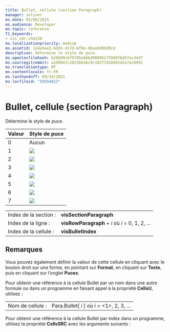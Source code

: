 ```yaml
---
title: Bullet, cellule (section Paragraph)
manager: soliver
ms.date: 03/09/2015
ms.audience: Developer
ms.topic: reference
f1_keywords:
- vis_sdr.chm130
ms.localizationpriority: medium
ms.assetid: 124a5ee1-6dd1-d17d-6f0e-dbaa5d95d9cd
description: Détermine le style de puce.
ms.openlocfilehash: b20b09cbf9785eb6bd988961f55097bd5fac34d7
ms.sourcegitcommit: a1d9041c20256616c9c183f7d1049142a7ac6991
ms.translationtype: MT
ms.contentlocale: fr-FR
ms.lasthandoff: 09/24/2021
ms.locfileid: "59554823"
---
```

# <a name="bullet-cell-paragraph-section"></a>Bullet, cellule (section Paragraph)

Détermine le style de puce.
  
|**Valeur**|**Style de puce**|
|:-----|:-----|
|0  <br/> |Aucun  <br/> |
|1  <br/> |![](media/IC_Bullet1_ZA07645847.gif)           <br/> |
|2  <br/> |![](media/IC_Bullet2_ZA07645848.gif)           <br/> |
|3  <br/> |![](media/IC_Bullet3_ZA07645849.gif)           <br/> |
|4   <br/> |![](media/IC_Bullet4_ZA07645851.gif)           <br/> |
|5  <br/> |![](media/IC_Bullet5_ZA07645852.gif)           <br/> |
|6   <br/> |![](media/IC_Bullet6_ZA07645853.gif)           <br/> |
|7   <br/> |![](media/IC_Bullet7_ZA07645854.gif)           <br/> |
   
|||
|:-----|:-----|
|Index de la section :  <br/> |**visSectionParagraph** <br/> |
|Index de la ligne :  <br/> |**visRowParagraph**  +   *i* où *i* = 0, 1, 2, ...  <br/> |
|Index de la cellule :  <br/> |**visBulletIndex** <br/> |
   
## <a name="remarks"></a>Remarques

Vous pouvez également définir la valeur de cette cellule en cliquant avec le bouton droit sur une forme, en pointant sur **Format**, en cliquant sur **Texte**, puis en cliquant sur l’onglet **Puces**. 
  
Pour obtenir une référence à la cellule Bullet par un nom dans une autre formule ou dans un programme en faisant appel à la propriété **CellsU**, utilisez : 
  
|||
|:-----|:-----|
|Nom de cellule :  <br/> |Para.Bullet[ *i*  ] où  *i*  = <1>, 2, 3, ...  <br/> |
   
Pour obtenir une référence à la cellule Bullet par index dans un programme, utilisez la propriété **CellsSRC** avec les arguments suivants : 
  

